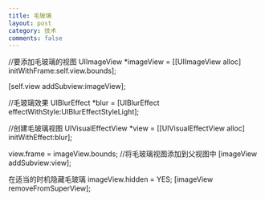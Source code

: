 ```yaml
---
title: 毛玻璃
layout: post
category: 技术
comments: false
---
```



//要添加毛玻璃的视图
UIImageView *imageView = [[UIImageView alloc] initWithFrame:self.view.bounds];

[self.view addSubview:imageView];

//毛玻璃效果
UIBlurEffect *blur = [UIBlurEffect effectWithStyle:UIBlurEffectStyleLight];

//创建毛玻璃视图
UIVisualEffectView *view = [[UIVisualEffectView alloc] initWithEffect:blur];

view.frame = imageView.bounds;
//将毛玻璃视图添加到父视图中
[imageView addSubview:view];



在适当的时机隐藏毛玻璃
imageView.hidden = YES;
[imageView removeFromSuperView];

